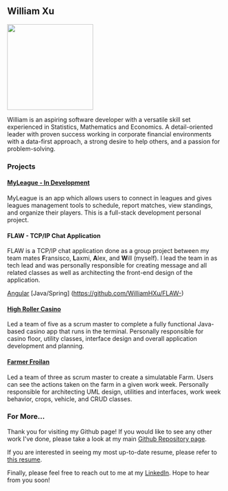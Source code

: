 ## William Xu

<img src="DSC_0849.JPG" width="200"/>

William is an aspiring software developer with a versatile skill set experienced in Statistics, Mathematics and Economics.  A detail-oriented leader with proven success working in corporate financial environments with a data-first approach, a strong desire to help others, and a passion for problem-solving.


### Projects

#### [MyLeague - In Development](https://github.com/WilliamHXu/MyLeague)

MyLeague is an app which allows users to connect in leagues and gives leagues management tools to schedule, report matches, view standings, and organize their players. This is a full-stack development personal project.

#### FLAW - TCP/IP Chat Application

FLAW is a TCP/IP chat application done as a group project between my team mates **F**ransisco, **L**axmi, **A**lex, and **W**ill (myself). I lead the team in as tech lead and was personally responsible for creating message and all related classes as well as architecting the front-end design of the application.

[Angular](https://github.com/WilliamHXu/angular-flaw)
[Java/Spring] (https://github.com/WilliamHXu/FLAW-)

#### [High Roller Casino](https://github.com/WilliamHXu/Maven.Casino)

Led a team of five as a scrum master to complete a fully functional Java-based casino app that runs in the terminal. Personally responsible for casino floor, utility classes, interface design and overall application development and planning. 

#### [Farmer Froilan](https://github.com/WilliamHXu/Maven.FarmerFroilan)

Led a team of three as scrum master to create a simulatable Farm. Users can see the actions taken on the farm in a given work week. Personally responsible for architecting UML design, utilities and interfaces, work week behavior, crops, vehicle, and CRUD classes.

### For More...

Thank you for visiting my Github page! If you would like to see any other work I've done, please take a look at my main [Github Repository page](https://github.com/WilliamHXu/). 

If you are interested in seeing my most up-to-date resume, please refer to [this resume](https://docs.google.com/document/d/1RQsFfoA1O6Q971olRqS-fjhvMfiTxvewdjRFMrv9x54/edit?usp=sharing).

Finally, please feel free to reach out to me at my [LinkedIn](https://www.linkedin.com/in/william-xu-62479062/). Hope to hear from you soon!
